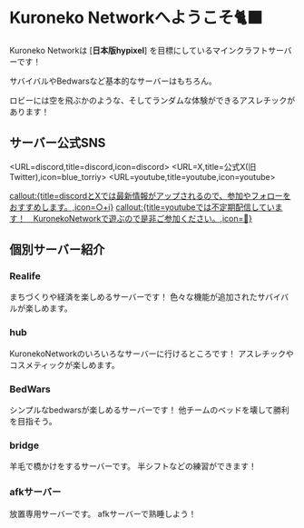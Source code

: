 #  **Kuroneko Networkへようこそ🐈‍⬛** 

Kuroneko Networkは [**日本版hypixel**] を目標にしているマインクラフトサーバーです！

サバイバルやBedwarsなど基本的なサーバーはもちろん。　

ロビーには空を飛ぶかのような、そしてランダムな体験ができるアスレチックがあります！




## サーバー公式SNS
<URL=discord,title=discord,icon=discord> <URL=X,title=公式X(旧Twitter),icon=blue_torriy> <URL=youtube,title=youtube,icon=youtube>

<callout:{title=discordとXでは最新情報がアップされるので、参加やフォローをおすすめします。,icon=○+i}>
<callout:{title=youtubeでは不定期配信しています！　KuronekoNetworkで遊ぶので是非ご参加ください。,icon=🔴}>

## 個別サーバー紹介

### Realife
まちづくりや経済を楽しめるサーバーです！
色々な機能が追加されたサバイバルが楽しめます。

### hub
KuronekoNetworkのいろいろなサーバーに行けるところです！
アスレチックやコスメティックが楽しめます。

### BedWars
シンプルなbedwarsが楽しめるサーバーです！
他チームのベッドを壊して勝利を目指そう。

### bridge
羊毛で橋かけをするサーバーです。
半シフトなどの練習ができます！

### afkサーバー
放置専用サーバーです。
afkサーバーで熟睡しよう！
